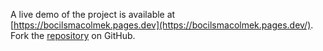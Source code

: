 A live demo of the project is available at [https://bocilsmacolmek.pages.dev](https://bocilsmacolmek.pages.dev/).
Fork the [repository](https://github.com/faridfardhane) on GitHub.